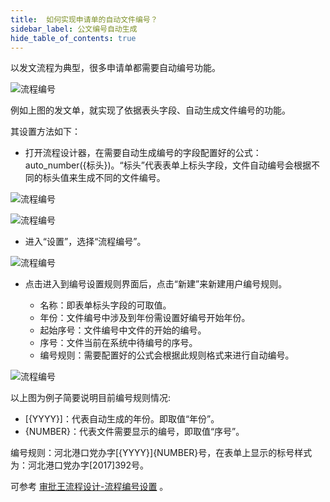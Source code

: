 ```yaml
---
title:  如何实现申请单的自动文件编号？
sidebar_label: 公文编号自动生成
hide_table_of_contents: true
--- 
```


以发文流程为典型，很多申请单都需要自动编号功能。

 ![流程编号](/assets/workflow/autonumber_1.png)

例如上图的发文单，就实现了依据表头字段、自动生成文件编号的功能。

其设置方法如下：

- 打开流程设计器，在需要自动生成编号的字段配置好的公式：auto_number({标头})。“标头”代表表单上标头字段，文件自动编号会根据不同的标头值来生成不同的文件编号。

![流程编号](/assets/workflow/autonumber_2.png)

![流程编号](/assets/workflow/autonumber_3.png)

- 进入“设置”，选择“流程编号”。

![流程编号](/assets/workflow/autonumber_4.png)

- 点击进入到编号设置规则界面后，点击“新建”来新建用户编号规则。

  - 名称：即表单标头字段的可取值。
  - 年份：文件编号中涉及到年份需设置好编号开始年份。
  - 起始序号：文件编号中文件的开始的编号。
  - 序号：文件当前在系统中待编号的序号。
  - 编号规则：需要配置好的公式会根据此规则格式来进行自动编号。

![流程编号](/assets/workflow/autonumber_5.png)

以上图为例子简要说明目前编号规则情况:

  - [{YYYY}]：代表自动生成的年份。即取值“年份”。
  - {NUMBER}：代表文件需要显示的编号，即取值“序号”。

编号规则：河北港口党办字[{YYYY}]{NUMBER}号，在表单上显示的标号样式为：河北港口党办字[2017]392号。

可参考 [审批王流程设计-流程编号设置](/workflow/help/admin_flow#%E6%B5%81%E7%A8%8B%E7%BC%96%E5%8F%B7%E8%AE%BE%E7%BD%AE) 。